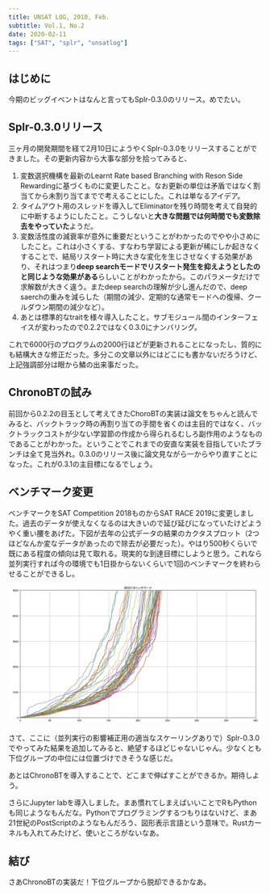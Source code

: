 ```yaml
---
title: UNSAT LOG, 2010, Feb.
subtitle: Vol.1, No.2
date: 2020-02-11
tags: ["SAT", "splr", "unsatlog"]
---
```

## はじめに

今期のビッグイベントはなんと言ってもSplr-0.3.0のリリース。めでたい。

## Splr-0.3.0リリース

三ヶ月の開発期間を経て2月10日にようやくSplr-0.3.0をリリースすることができました。その更新内容から大事な部分を拾ってみると、

1. 変数選択機構を最新のLearnt Rate based Branching with Reson Side Rewardingに基づくものに変更したこと。なお更新の単位は矛盾ではなく割当てから未割り当てまでで考えることにした。これは単なるアイデア。
1. タイムアウト用のスレッドを導入してEliminatorを残り時間を考えて自発的に中断するようにしたこと。こうしないと**大きな問題では何時間でも変数除去をやっていた**ようだ。
1. 変数活性度の減衰率が意外に重要だということがわかったのでやや小さめにしたこと。これは小さくする、すなわち学習による更新が稀にしか起きなくすることで、結局リスタート時に大きな変化を生じさせなくする効果があり、それはつまり**deep searchモードでリスタート発生を抑えようとしたのと同じような効果がある**らしいことがわかったから。このパラメータだけで求解数が大きく違う。またdeep searchの理解が少し進んだので、deep saerchの重みを減らした（期間の減少、定期的な通常モードへの復帰、クールダウン期間の減少など）。
1. あとは標準的なtraitを様々導入したこと。サブモジュール間のインターフェイスが変わったので0.2.2ではなく0.3.0にナンバリング。

これで6000行のプログラムの2000行ほどが更新されることになったし、質的にも結構大きな修正だった。多分この文章以外にはどこにも書かないだろうけど、上記強調部分は眼から鱗の出来事だった。

## ChronoBTの試み

前回から0.2.2の目玉として考えてきたChoroBTの実装は論文をちゃんと読んでみると、バックトラック時の再割り当ての手間を省くのは主目的ではなく、バックトラックコストが少ない学習節の作成から得られるむしろ副作用のようなものであることがわかった。ということでこれまでの安直な実装を目指していたブランチは全て見当外れ。0.3.0のリリース後に論文見ながら一からやり直すことになった。これが0.3.1の主目標になるでしょう。

## ベンチマーク変更

ベンチマークをSAT Competition 2018ものからSAT RACE 2019に変更しました。過去のデータが使えなくなるのは大きいので延び延びになっていたけどようやく重い腰をあげた。下図が去年の公式データの結果のカクタスプロット（2つほどなんか変なデータがあったので除去が必要だった）。やはり500秒くらいで既にある程度の傾向は見て取れる。現実的な到達目標にしようと思う。これなら並列実行すれば今の環境でも1日掛からないくらいで1回のベンチマークを終わらせることができるし。

![](/img/2020/02-11/cactus.png)

さて、ここに（並列実行の影響補正用の適当なスケーリングありで）Splr-0.3.0でやってみた結果を追加してみると、絶望するほどじゃないじゃん。少なくとも下位グループの中位には位置づけできそうな感じだ。

あとはChronoBTを導入することで、どこまで伸ばすことができるか。期待しよう。

さらにJupyter labを導入しました。まあ慣れてしまえばいいことでRもPythonも同じようなもんだな。Pythonでプログラミングするつもりはないけど、まあ21世紀のPostScriptのようなもんだろう、図形表示言語という意味で。Rustカーネルも入れてみたけど、使いところがないなあ。

## 結び

さあChronoBTの実装だ！下位グループから脱却できるかなあ。
